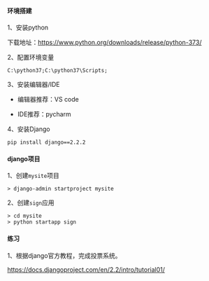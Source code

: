 

#### 环境搭建

1、安装python 

下载地址：https://www.python.org/downloads/release/python-373/

2、配置环境变量

```
C:\python37;C:\python37\Scripts;
``` 

3、安装编辑器/IDE

* 编辑器推荐：VS code 

* IDE推荐：pycharm 

4、安装Django

```
pip install django==2.2.2
```

#### django项目

1、创建```mysite```项目

```shell
> django-admin startproject mysite
```

2、创建```sign```应用

```shell
> cd mysite
> python startapp sign 
```

#### 练习

1、根据django官方教程，完成投票系统。

https://docs.djangoproject.com/en/2.2/intro/tutorial01/